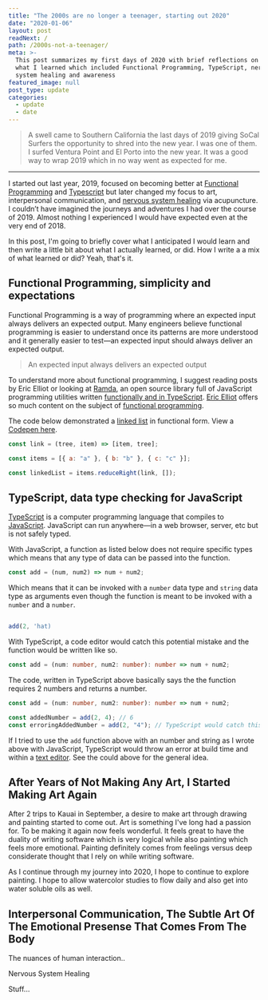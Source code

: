 ```yaml
---
title: "The 2000s are no longer a teenager, starting out 2020"
date: "2020-01-06"
layout: post
readNext: /
path: /2000s-not-a-teenager/
meta: >-
  This post summarizes my first days of 2020 with brief reflections on 2019,
  what I learned which included Functional Programming, TypeScript, nervous
  system healing and awareness
featured_image: null
post_type: update
categories:
  - update
  - date
---
```


> A swell came to Southern California the last days of 2019 giving SoCal Surfers the opportunity to shred into the new year. I was one of them. I surfed Ventura Point and El Porto into the new year. It was a good way to wrap 2019 which in no way went as expected for me.

---

I started out last year, 2019, focused on becoming better at [Functional Programming](https://medium.com/javascript-scene/master-the-javascript-interview-what-is-functional-programming-7f218c68b3a0) and [Typescript](https://en.wikipedia.org/wiki/TypeScript) but later changed my focus to art, interpersonal communication, and [nervous system healing](https://www.brainpickings.org/2016/06/20/the-body-keeps-the-score-van-der-kolk/) via acupuncture. I couldn’t have imagined the journeys and adventures I had over the course of 2019. Almost nothing I experienced I would have expected even at the very end of 2018.

In this post, I'm going to briefly cover what I anticipated I would learn and then write a little bit about what I actually learned, or did. How I write a a mix of what learned or did? Yeah, that's it.

## Functional Programming, simplicity and expectations

Functional Programming is a way of programming where an expected input always delivers an expected output. Many engineers believe functional programming is easier to understand once its patterns are more understood and it generally easier to test—an expected input should always deliver an expected output.

> An expected input always delivers an expected output

To understand more about functional programming, I suggest reading posts by Eric Elliot or looking at [Ramda](https://fr.umio.us/why-ramda/), an open source library full of JavaScript programming utilities written [functionally and in TypeScript](https://ramdajs.com/docs/). [Eric Elliot](https://ericelliottjs.com/) offers so much content on the subject of [functional programming](https://medium.com/javascript-scene/composing-software-the-book-f31c77fc3ddc).

The code below demonstrated a [linked list](https://en.wikipedia.org/wiki/Linked_list) in functional form. View a [Codepen here](https://codepen.io/yowainwright/pen/eYmqeWo).

```javascript
const link = (tree, item) => [item, tree];

const items = [{ a: "a" }, { b: "b" }, { c: "c" }];

const linkedList = items.reduceRight(link, []);
```

## TypeScript, data type checking for JavaScript

[TypeScript](http://www.typescriptlang.org/) is a computer programming language that compiles to [JavaScript](https://developer.mozilla.org/en-US/docs/Web/JavaScript). JavaScript can run anywhere—in a web browser, server, etc but is not safely typed.

With JavaScript, a function as listed below does not require specific types which means that any type of data can be passed into the function.

```javascript
const add = (num, num2) => num + num2;
```

Which means that it can be invoked with a `number` data type and `string` data type as arguments even though the function is meant to be invoked with a `number` and a `number`.

```javascript

add(2, 'hat)

```

With TypeScript, a code editor would catch this potential mistake and the function would be written like so.

```typescript
const add = (num: number, num2: number): number => num + num2;
```

The code, written in TypeScript above basically says the the function requires 2 numbers and returns a number.

```typescript
const add = (num: number, num2: number): number => num + num2;

const addedNumber = add(2, 4); // 6
const erroringAddedNumber = add(2, "4"); // TypeScript would catch this within a text editor, and a build
```

If I tried to use the `add` function above with an number and string as I wrote above with JavaScript, TypeScript would throw an error at build time and within a [text editor](https://code.visualstudio.com/). See the could above for the general idea.

## After Years of Not Making Any Art, I Started Making Art Again

After 2 trips to Kauai in September, a desire to make art through drawing and painting started to come out. Art is something I've long had a passion for. To be making it again now feels wonderful. It feels great to have the duality of writing software which is very logical while also painting which feels more emotional. Painting definitely comes from feelings versus deep considerate thought that I rely on while writing software.

<!-- image here -->

As I continue through my journey into 2020, I hope to continue to explore painting. I hope to allow watercolor studies to flow daily and also get into water soluble oils as well.

## Interpersonal Communication, The Subtle Art Of The Emotional Presense That Comes From The Body

The nuances of human interaction..

Nervous System Healing

Stuff...
